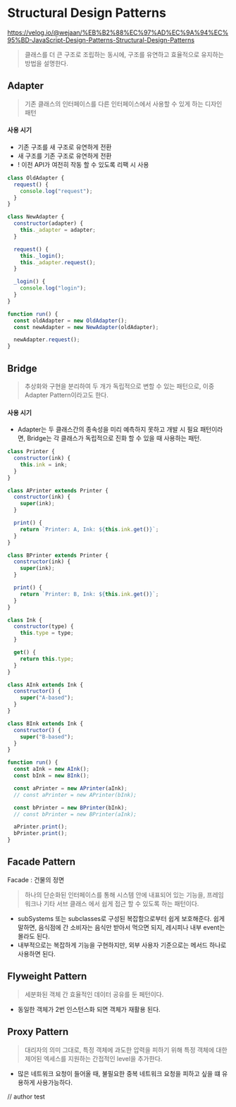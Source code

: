 # Structural Design Patterns

https://velog.io/@wejaan/%EB%B2%88%EC%97%AD%EC%9A%94%EC%95%BD-JavaScript-Design-Patterns-Structural-Design-Patterns

> 클래스를 더 큰 구조로 조립하는 동시에, 구조를 유연하고 효율적으로 유지하는 방법을 설명한다.

## Adapter

> 기존 클래스의 인터페이스를 다른 인터페이스에서 사용할 수 있게 하는 디자인 패턴

#### 사용 시기

- 기존 구조를 새 구조로 유연하게 전환
- 새 구조를 기존 구조로 유연하게 전환
- ! 이전 API가 여전히 작동 할 수 있도록 리팩 시 사용

```javascript
class OldAdapter {
  request() {
    console.log("request");
  }
}

class NewAdapter {
  constructor(adapter) {
    this._adapter = adapter;
  }

  request() {
    this._login();
    this._adapter.request();
  }

  _login() {
    console.log("login");
  }
}

function run() {
  const oldAdapter = new OldAdapter();
  const newAdapter = new NewAdapter(oldAdapter);

  newAdapter.request();
}
```

## Bridge

> 추상화와 구현을 분리하여 두 개가 독립적으로 변할 수 있는 패턴으로, 이중 Adapter Pattern이라고도 한다.

#### 사용 시기

- Adapter는 두 클래스간의 종속성을 미리 예측하지 못하고 개발 시 필요 패턴이라면, Bridge는 각 클래스가 독립적으로 진화 할 수 있을 때 사용하는 패턴.

```javascript
class Printer {
  constructor(ink) {
    this.ink = ink;
  }
}

class APrinter extends Printer {
  constructor(ink) {
    super(ink);
  }

  print() {
    return `Printer: A, Ink: ${this.ink.get()}`;
  }
}

class BPrinter extends Printer {
  constructor(ink) {
    super(ink);
  }

  print() {
    return `Printer: B, Ink: ${this.ink.get()}`;
  }
}

class Ink {
  constructor(type) {
    this.type = type;
  }

  get() {
    return this.type;
  }
}

class AInk extends Ink {
  constructor() {
    super("A-based");
  }
}

class BInk extends Ink {
  constructor() {
    super("B-based");
  }
}

function run() {
  const aInk = new AInk();
  const bInk = new BInk();

  const aPrinter = new APrinter(aInk);
  // const aPrinter = new APrinter(bInk);

  const bPrinter = new BPrinter(bInk);
  // const bPrinter = new BPrinter(aInk);

  aPrinter.print();
  bPrinter.print();
}
```

## Facade Pattern

Facade : 건물의 정면

> 하나의 단순화된 인터페이스를 통해 시스템 안에 내표되어 있는 기능을, 프레임워크나 기타 서브 클래스 에서 쉽게 접근 할 수 있도록 하는 패턴이다.

- subSystems 또는 subclasses로 구성된 복잡함으로부터 쉽게 보호해준다. 쉽게 말하면, 음식점에 간 소비자는 음식만 받아서 먹으면 되지, 레시피나 내부 event는 몰라도 된다.
- 내부적으로는 복잡하게 기능을 구현하지만, 외부 사용자 기준으로는 메서드 하나로 사용하면 된다.

## Flyweight Pattern

> 세분화된 객체 간 효율적인 데이터 공유를 둔 페턴이다.

- 동일한 객체가 2번 인스턴스화 되면 객체가 재활용 된다.

## Proxy Pattern

> 대리자의 의미 그대로, 특정 객체에 과도한 압력을 피하기 위해 특정 객체에 대한 제어된 엑세스를 지원하는 간접적인 level을 추가한다.

- 많은 네트워크 요청이 들어올 때, 불필요한 중복 네트워크 요청을 피하고 싶을 떄 유용하게 사용가능하다.

// author test

